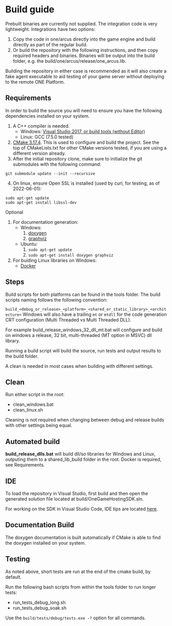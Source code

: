# Build guide

Prebuilt binaries are currently not supplied. The integration code is very lightweight. Integrations have two options:

1. Copy the code in one/arcus directly into the game engine and build directly as part of the regular build.
2. Or build the repository with the following instructions, and then copy required headers and binaries. Binaries will be output into the build folder, e.g. the build/one/arcus/release/one_arcus.lib.

Building the repository in either case is recommended as it will also create a fake agent executable to aid testing of your game server without deploying to the remote ONE Platform.

## Requirements 

In order to build the source you will need to ensure you have the following dependencies installed on your system.

1. A C++ compiler is needed.
    - Windows: [Visual Studio 2017, or build tools (without Editor)](https://visualstudio.microsoft.com/vs/older-downloads/)
    - Linux: GCC (7.5.0 tested)
2. [CMake 3.17.4](https://cmake.org/files/v3.17/). This is used to configure and build the project. See the top of CMakeLists.txt for other CMake versions tested, if you are using a different version already.
3. After the initial repository clone, make sure to initialize the git submodules with the following command:
```
git submodule update --init --recursive
```
4. On linux, ensure Open SSL is installed (used by curl, for testing, as of 2022-06-01):
```
sudo apt-get update
sudo apt-get install libssl-dev
```

Optional
1. For documentation generation:
    - Windows:
        1. [doxygen](https://www.doxygen.nl/manual/install.html#install_bin_windows)
        2. [graphviz](https://graphviz.org/download/)
    - Ubuntu:
        1. `sudo apt-get update`
        2. `sudo apt-get install doxygen graphviz`
2. For buiding Linux libraries on Windows:
    - [Docker](https://www.docker.com/products/docker-desktop)

## Steps

Build scripts for both platforms can be found in the tools folder. The build scripts naming follows the following convention:

`build_<debug_or_release>_<platform>_<shared_or_static_library>_<architecture>`
Windows will also have a trailing `mt` or `mtdll` for the code generation CRT configuration (Multi Threaded vs Multi Threaded DLL).

For example build_release_windows_32_dll_mt.bat will configure and build on windows a release, 32 bit, multi-threaded (MT option in MSVC) dll library.

Running a build script will build the source, run tests and output results to the build folder.

A clean is needed in most cases when building with different settings.

## Clean

Run either script in the root:
- clean_windows.bat
- clean_linux.sh

Cleaning is not required when changing between debug and release builds with other settings being equal.

## Automated build

__build_release_dlls.bat__ will build dll/so libraries for Windows and Linux, outputing them to a shared_lib_build folder in the root. Docker is required, see Requirements.

## IDE

To load the repository in Visual Studio, first build and then open the generated solution file located at build/OneGameHostingSDK.sln.

For working on the SDK in Visual Studio Code, IDE tips are located [here](vscode.md).

## Documentation Build

The doxygen documentation is built automatically if CMake is able to find the doxygen installed on your system.

## Testing

As noted above, short tests are run at the end of the cmake build, by default.

Run the following bash scripts from within the tools folder to run longer tests:
- run_tests_debug_long.sh
- run_tests_debug_soak.sh

Use the `build/tests/debug/tests.exe -?` option for all commands.
